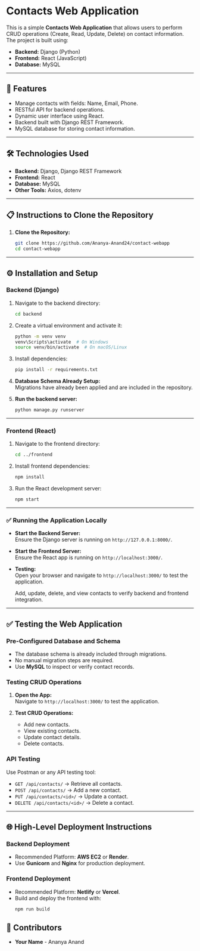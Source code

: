 # Contacts Web Application

This is a simple **Contacts Web Application** that allows users to perform CRUD operations (Create, Read, Update, Delete) on contact information. The project is built using:

- **Backend:** Django (Python)
- **Frontend:** React (JavaScript)
- **Database:** MySQL

---

## 🚀 Features

- Manage contacts with fields: Name, Email, Phone.
- RESTful API for backend operations.
- Dynamic user interface using React.
- Backend built with Django REST Framework.
- MySQL database for storing contact information.

---

## 🛠️ Technologies Used

- **Backend:** Django, Django REST Framework
- **Frontend:** React
- **Database:** MySQL
- **Other Tools:** Axios, dotenv

---

## 📋 Instructions to Clone the Repository

1. **Clone the Repository:**
   ```bash
   git clone https://github.com/Ananya-Anand24/contact-webapp
   cd contact-webapp
   ```

---

## ⚙️ Installation and Setup

### **Backend (Django)**

1. Navigate to the backend directory:
   ```bash
   cd backend
   ```

2. Create a virtual environment and activate it:
   ```bash
   python -m venv venv
   venv\Scripts\activate  # On Windows
   source venv/bin/activate  # On macOS/Linux
   ```

3. Install dependencies:
   ```bash
   pip install -r requirements.txt
   ```

4. **Database Schema Already Setup:**  
   Migrations have already been applied and are included in the repository.

5. **Run the backend server:**
   ```bash
   python manage.py runserver
   ```

---

### **Frontend (React)**

1. Navigate to the frontend directory:
   ```bash
   cd ../frontend
   ```

2. Install frontend dependencies:
   ```bash
   npm install
   ```

3. Run the React development server:
   ```bash
   npm start
   ```

---

### ✅ Running the Application Locally

- **Start the Backend Server:**  
  Ensure the Django server is running on `http://127.0.0.1:8000/`.

- **Start the Frontend Server:**  
  Ensure the React app is running on `http://localhost:3000/`.

- **Testing:**  
  Open your browser and navigate to `http://localhost:3000/` to test the application.

  Add, update, delete, and view contacts to verify backend and frontend integration.

---

## ✅ Testing the Web Application

### **Pre-Configured Database and Schema**
- The database schema is already included through migrations.
- No manual migration steps are required.
- Use **MySQL** to inspect or verify contact records.

### **Testing CRUD Operations**
1. **Open the App:**  
   Navigate to `http://localhost:3000/` to test the application.

2. **Test CRUD Operations:**
   - Add new contacts.
   - View existing contacts.
   - Update contact details.
   - Delete contacts.

### **API Testing**
Use Postman or any API testing tool:

- `GET /api/contacts/` → Retrieve all contacts.
- `POST /api/contacts/` → Add a new contact.
- `PUT /api/contacts/<id>/` → Update a contact.
- `DELETE /api/contacts/<id>/` → Delete a contact.

---

## 🌐 High-Level Deployment Instructions

### **Backend Deployment**
- Recommended Platform: **AWS EC2** or **Render**.
- Use **Gunicorn** and **Nginx** for production deployment.

### **Frontend Deployment**
- Recommended Platform: **Netlify** or **Vercel**.
- Build and deploy the frontend with:
   ```bash
   npm run build
   ```

## 🤝 Contributors

- **Your Name** - Ananya Anand

